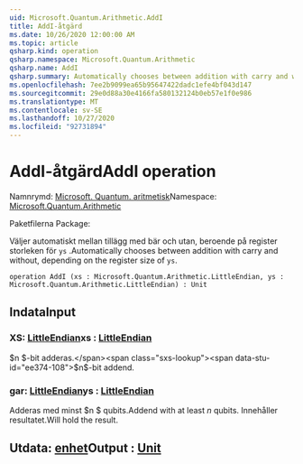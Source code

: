 ```yaml
---
uid: Microsoft.Quantum.Arithmetic.AddI
title: AddI-åtgärd
ms.date: 10/26/2020 12:00:00 AM
ms.topic: article
qsharp.kind: operation
qsharp.namespace: Microsoft.Quantum.Arithmetic
qsharp.name: AddI
qsharp.summary: Automatically chooses between addition with carry and without, depending on the register size of `ys`.
ms.openlocfilehash: 7ee2b9099ea65b95647422dadc1efe4bf043d147
ms.sourcegitcommit: 29e0d88a30e4166fa580132124b0eb57e1f0e986
ms.translationtype: MT
ms.contentlocale: sv-SE
ms.lasthandoff: 10/27/2020
ms.locfileid: "92731894"
---
```

# <a name="addi-operation"></a><span data-ttu-id="ee374-102">AddI-åtgärd</span><span class="sxs-lookup"><span data-stu-id="ee374-102">AddI operation</span></span>

<span data-ttu-id="ee374-103">Namnrymd: [Microsoft. Quantum. aritmetisk](xref:Microsoft.Quantum.Arithmetic)</span><span class="sxs-lookup"><span data-stu-id="ee374-103">Namespace: [Microsoft.Quantum.Arithmetic](xref:Microsoft.Quantum.Arithmetic)</span></span>

<span data-ttu-id="ee374-104">Paketfilerna [](https://nuget.org/packages/)</span><span class="sxs-lookup"><span data-stu-id="ee374-104">Package: [](https://nuget.org/packages/)</span></span>


<span data-ttu-id="ee374-105">Väljer automatiskt mellan tillägg med bär och utan, beroende på register storleken för `ys` .</span><span class="sxs-lookup"><span data-stu-id="ee374-105">Automatically chooses between addition with carry and without, depending on the register size of `ys`.</span></span>

```qsharp
operation AddI (xs : Microsoft.Quantum.Arithmetic.LittleEndian, ys : Microsoft.Quantum.Arithmetic.LittleEndian) : Unit
```


## <a name="input"></a><span data-ttu-id="ee374-106">Indata</span><span class="sxs-lookup"><span data-stu-id="ee374-106">Input</span></span>

### <a name="xs--littleendian"></a><span data-ttu-id="ee374-107">XS: [LittleEndian](xref:Microsoft.Quantum.Arithmetic.LittleEndian)</span><span class="sxs-lookup"><span data-stu-id="ee374-107">xs : [LittleEndian](xref:Microsoft.Quantum.Arithmetic.LittleEndian)</span></span>

<span data-ttu-id="ee374-108">$n $-bit adderas.</span><span class="sxs-lookup"><span data-stu-id="ee374-108">$n$-bit addend.</span></span>


### <a name="ys--littleendian"></a><span data-ttu-id="ee374-109">gar: [LittleEndian](xref:Microsoft.Quantum.Arithmetic.LittleEndian)</span><span class="sxs-lookup"><span data-stu-id="ee374-109">ys : [LittleEndian](xref:Microsoft.Quantum.Arithmetic.LittleEndian)</span></span>

<span data-ttu-id="ee374-110">Adderas med minst $n $ qubits.</span><span class="sxs-lookup"><span data-stu-id="ee374-110">Addend with at least $n$ qubits.</span></span> <span data-ttu-id="ee374-111">Innehåller resultatet.</span><span class="sxs-lookup"><span data-stu-id="ee374-111">Will hold the result.</span></span>



## <a name="output--unit"></a><span data-ttu-id="ee374-112">Utdata: [enhet](xref:microsoft.quantum.lang-ref.unit)</span><span class="sxs-lookup"><span data-stu-id="ee374-112">Output : [Unit](xref:microsoft.quantum.lang-ref.unit)</span></span>

